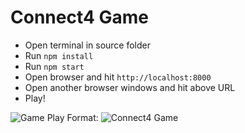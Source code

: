 # Connect4 Game

<!-- prettier-ignore -->
- Open terminal in source folder
- Run ```npm install```
- Run ```npm start```
- Open browser and hit ```http://localhost:8000```
- Open another browser windows and hit above URL
- Play!

![Game Play](screenshots/game-play.png)
Format: ![Connect4 Game](url)
